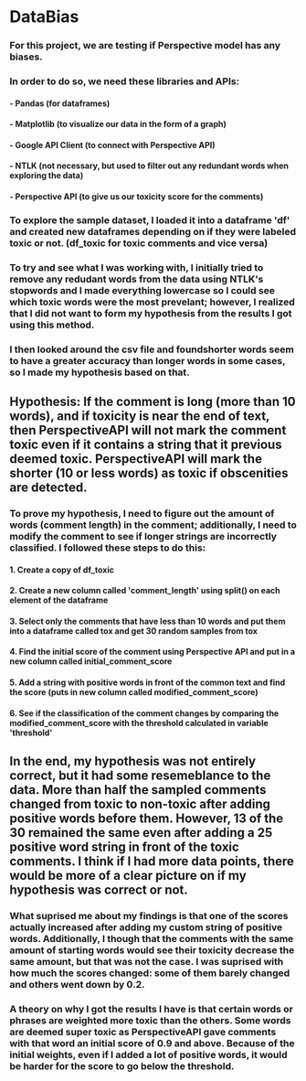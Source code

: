 # DataBias

### For this project, we are testing if Perspective model has any biases. 

### In order to do so, we need these libraries and APIs:
#### - Pandas (for dataframes)
#### - Matplotlib (to visualize our data in the form of a graph)
#### - Google API Client (to connect with Perspective API)
#### - NTLK (not necessary, but used to filter out any redundant words when exploring the data)
#### - Perspective API (to give us our toxicity score for the comments)

### To explore the sample dataset, I loaded it into a dataframe 'df' and created new dataframes depending on if they were labeled toxic or not. (df_toxic for toxic comments and vice versa)

### To try and see what I was working with, I initially tried to remove any redudant words from the data using NTLK's stopwords and I made everything lowercase so I could see which toxic words were the most prevelant; however, I realized that I did not want to form my hypothesis from the results I got using this method.

### I then looked around the csv file and foundshorter words seem to have a greater accuracy than longer words in some cases, so I made my hypothesis based on that.

## Hypothesis: If the comment is long (more than 10 words), and if toxicity is near the end of text, then PerspectiveAPI will not mark the comment toxic even if it contains a string that it previous deemed toxic. PerspectiveAPI will mark the shorter (10 or less words) as toxic if obscenities are detected. 

### To prove my hypothesis, I need to figure out the amount of words (comment length) in the comment; additionally, I need to modify the comment to see if longer strings are incorrectly classified. I followed these steps to do this:

#### 1. Create a copy of df_toxic
#### 2. Create a new column called 'comment_length' using split() on each element of the dataframe
#### 3. Select only the comments that have less than 10 words and put them into a dataframe called tox and get 30 random samples from tox
#### 4. Find the initial score of the comment using Perspective API and put in a new column called initial_comment_score
#### 5. Add a string with positive words in front of the common text and find the score (puts in new column called modified_comment_score)
#### 6. See if the classification of the comment changes by comparing the modified_comment_score with the threshold calculated in variable 'threshold'

## In the end, my hypothesis was not entirely correct, but it had some resemeblance to the data. More than half the sampled comments changed from toxic to non-toxic after adding positive words before them. However, 13 of the 30 remained the same even after adding a 25 positive word string in front of the toxic comments. I think if I had more data points, there would be more of a clear picture on if my hypothesis was correct or not.

### What suprised me about my findings is that one of the scores actually increased after adding my custom string of positive words. Additionally, I though that the comments with the same amount of starting words would see their toxicity decrease the same amount, but that was not the case. I was suprised with how much the scores changed: some of them barely changed and others went down by 0.2. 

### A theory on why I got the results I have is that certain words or phrases are weighted more toxic than the others. Some words are deemed super toxic as PerspectiveAPI gave comments with that word an initial score of 0.9 and above. Because of the initial weights, even if I added a lot of positive words, it would be harder for the score to go below the threshold.

